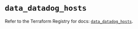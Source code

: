 # `data_datadog_hosts`

Refer to the Terraform Registry for docs: [`data_datadog_hosts`](https://registry.terraform.io/providers/datadog/datadog/3.59.0/docs/data-sources/hosts).
